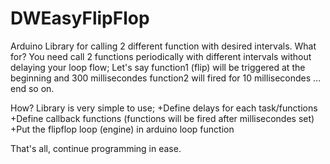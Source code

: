 # DWEasyFlipFlop
Arduino Library for calling 2 different function with desired intervals.
What for? You need call 2 functions periodically with different intervals without delaying your loop flow; 
Let's say function1 (flip) will be triggered at the beginning and 300 millisecondes function2 will fired for 10 millisecondes ... end so on.

How? Library is very simple to use; 
+Define delays for each task/functions 
+Define callback functions (functions will be fired after millisecondes set) 
+Put the flipflop loop (engine) in arduino loop function

That's all, continue programming in ease.
